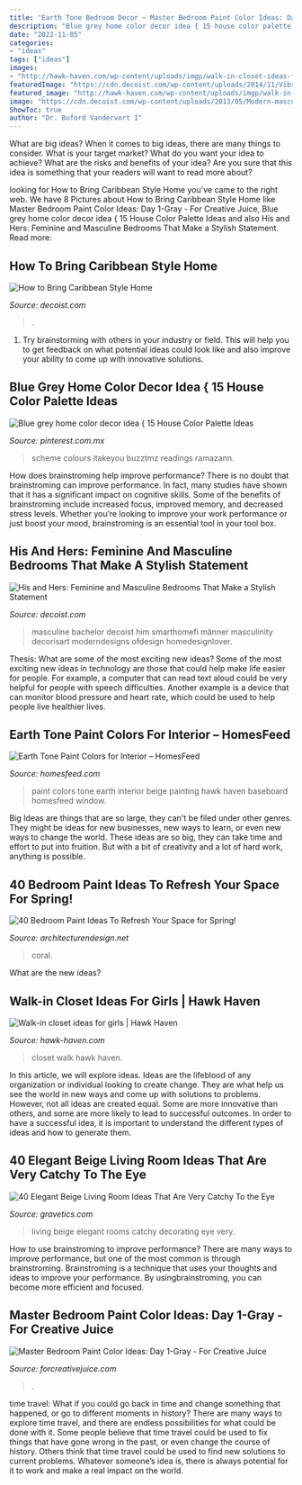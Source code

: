 ```yaml
---
title: "Earth Tone Bedroom Decor ~ Master Bedroom Paint Color Ideas: Day 1-gray"
description: "Blue grey home color decor idea { 15 house color palette ideas"
date: "2022-11-05"
categories:
- "ideas"
tags: ["ideas"]
images:
- "http://hawk-haven.com/wp-content/uploads/imgp/walk-in-closet-ideas-for-girls-2-1428.jpg"
featuredImage: "https://cdn.decoist.com/wp-content/uploads/2014/11/Vibrant-colors-in-a-Caribbean-style-bedroom.jpg"
featured_image: "http://hawk-haven.com/wp-content/uploads/imgp/walk-in-closet-ideas-for-girls-2-1428.jpg"
image: "https://cdn.decoist.com/wp-content/uploads/2013/05/Modern-masculine-bedroom.jpg"
ShowToc: true
author: "Dr. Buford Vandervort I"
---
```



What are big ideas?
When it comes to big ideas, there are many things to consider. What is your target market? What do you want your idea to achieve? What are the risks and benefits of your idea? Are you sure that this idea is something that your readers will want to read more about?

	

		
looking for How to Bring Caribbean Style Home you've came to the right web. We have 8 Pictures about How to Bring Caribbean Style Home like Master Bedroom Paint Color Ideas: Day 1-Gray - For Creative Juice, Blue grey home color decor idea { 15 House Color Palette Ideas and also His and Hers: Feminine and Masculine Bedrooms That Make a Stylish Statement. Read more:
		
    
## How To Bring Caribbean Style Home

<img loading=lazy src="https://cdn.decoist.com/wp-content/uploads/2014/11/Vibrant-colors-in-a-Caribbean-style-bedroom.jpg" onerror="this.onerror=null;this.src='https://tse2.mm.bing.net/th?id=OIP.TxpIlLZYKeCIit-xVLFIEgHaE8&amp;pid=15.1';" alt="How to Bring Caribbean Style Home">

_Source: decoist.com_

>. 

	

1. Try brainstorming with others in your industry or field. This will help you to get feedback on what potential ideas could look like and also improve your ability to come up with innovative solutions.

    
## Blue Grey Home Color Decor Idea { 15 House Color Palette Ideas

<img loading=lazy src="https://i.pinimg.com/736x/ee/aa/c8/eeaac85e11f757bb3dcfb3797d8ba283.jpg" onerror="this.onerror=null;this.src='https://tse3.mm.bing.net/th?id=OIP.GlHp1LZ8POGIhS-5qNkMCwHaNF&amp;pid=15.1';" alt="Blue grey home color decor idea { 15 House Color Palette Ideas">

_Source: pinterest.com.mx_

>scheme colours itakeyou buzztmz readings ramazann. 

	

How does brainstroming help improve performance?
There is no doubt that brainstroming can improve performance. In fact, many studies have shown that it has a significant impact on cognitive skills. Some of the benefits of brainstroming include increased focus, improved memory, and decreased stress levels. Whether you’re looking to improve your work performance or just boost your mood, brainstroming is an essential tool in your tool box.

    
## His And Hers: Feminine And Masculine Bedrooms That Make A Stylish Statement

<img loading=lazy src="https://cdn.decoist.com/wp-content/uploads/2013/05/Modern-masculine-bedroom.jpg" onerror="this.onerror=null;this.src='https://tse3.mm.bing.net/th?id=OIP.gnlMAea3ypL2Fjjs612T9AHaEn&amp;pid=15.1';" alt="His and Hers: Feminine and Masculine Bedrooms That Make a Stylish Statement">

_Source: decoist.com_

>masculine bachelor decoist him smarthomefi männer masculinity decorisart moderndesigns ofdesign homedesignlover. 

	

Thesis: What are some of the most exciting new ideas?
Some of the most exciting new ideas in technology are those that could help make life easier for people. For example, a computer that can read text aloud could be very helpful for people with speech difficulties. Another example is a device that can monitor blood pressure and heart rate, which could be used to help people live healthier lives.

    
## Earth Tone Paint Colors For Interior – HomesFeed

<img loading=lazy src="https://homesfeed.com/wp-content/uploads/2015/06/beige-wall-painting-with-white-baseboard-and-white-molding-a-glass-window-without-window-treatment.jpg" onerror="this.onerror=null;this.src='https://tse1.mm.bing.net/th?id=OIP.6tcYxBqhpKBVWuXp-k2mbgHaFj&amp;pid=15.1';" alt="Earth Tone Paint Colors for Interior – HomesFeed">

_Source: homesfeed.com_

>paint colors tone earth interior beige painting hawk haven baseboard homesfeed window. 

	

Big Ideas are things that are so large, they can't be filed under other genres. They might be ideas for new businesses, new ways to learn, or even new ways to change the world. These ideas are so big, they can take time and effort to put into fruition. But with a bit of creativity and a lot of hard work, anything is possible.

    
## 40 Bedroom Paint Ideas To Refresh Your Space For Spring!

<img loading=lazy src="https://cdn.architecturendesign.net/wp-content/uploads/2016/05/AD-Coral-Bedroom-Wall-With-Solid-Wood-Furniture-03.jpg" onerror="this.onerror=null;this.src='https://tse2.mm.bing.net/th?id=OIP.MVldEP2jB7WSUx9XAH0dcwHaJm&amp;pid=15.1';" alt="40 Bedroom Paint Ideas To Refresh Your Space for Spring!">

_Source: architecturendesign.net_

>coral. 

	

What are the new ideas?
 

    
## Walk-in Closet Ideas For Girls | Hawk Haven

<img loading=lazy src="http://hawk-haven.com/wp-content/uploads/imgp/walk-in-closet-ideas-for-girls-2-1428.jpg" onerror="this.onerror=null;this.src='https://tse2.mm.bing.net/th?id=OIP.u6LYNxzZTF5YkeWWZpFUfgHaKo&amp;pid=15.1';" alt="Walk-in closet ideas for girls | Hawk Haven">

_Source: hawk-haven.com_

>closet walk hawk haven. 

	

In this article, we will explore ideas. Ideas are the lifeblood of any organization or individual looking to create change. They are what help us see the world in new ways and come up with solutions to problems. However, not all ideas are created equal. Some are more innovative than others, and some are more likely to lead to successful outcomes. In order to have a successful idea, it is important to understand the different types of ideas and how to generate them.

    
## 40 Elegant Beige Living Room Ideas That Are Very Catchy To The Eye

<img loading=lazy src="https://www.gravetics.com/wp-content/uploads/2017/09/Beige-and-brown-living-room-decorating-ideas.jpg" onerror="this.onerror=null;this.src='https://tse3.mm.bing.net/th?id=OIP.s4ExyKjxt7Idm5FKHglWegHaJ4&amp;pid=15.1';" alt="40 Elegant Beige Living Room Ideas That Are Very Catchy To the Eye">

_Source: gravetics.com_

>living beige elegant rooms catchy decorating eye very. 

	

How to use brainstroming to improve performance?
There are many ways to improve performance, but one of the most common is through brainstroming. Brainstroming is a technique that uses your thoughts and ideas to improve your performance. By usingbrainstroming, you can become more efficient and focused.

    
## Master Bedroom Paint Color Ideas: Day 1-Gray - For Creative Juice

<img loading=lazy src="https://i0.wp.com/forcreativejuice.com/wp-content/uploads/2016/05/13-master-bedroom-paint-color-with-gray.jpg?fit=600%2C861&amp;ssl=1" onerror="this.onerror=null;this.src='https://tse2.mm.bing.net/th?id=OIP.ZYojklO7RaiMFD2HB-VXCwHaKo&amp;pid=15.1';" alt="Master Bedroom Paint Color Ideas: Day 1-Gray - For Creative Juice">

_Source: forcreativejuice.com_

>. 

	

time travel: What if you could go back in time and change something that happened, or go to different moments in history?
There are many ways to explore time travel, and there are endless possibilities for what could be done with it. Some people believe that time travel could be used to fix things that have gone wrong in the past, or even change the course of history. Others think that time travel could be used to find new solutions to current problems. Whatever someone’s idea is, there is always potential for it to work and make a real impact on the world.


